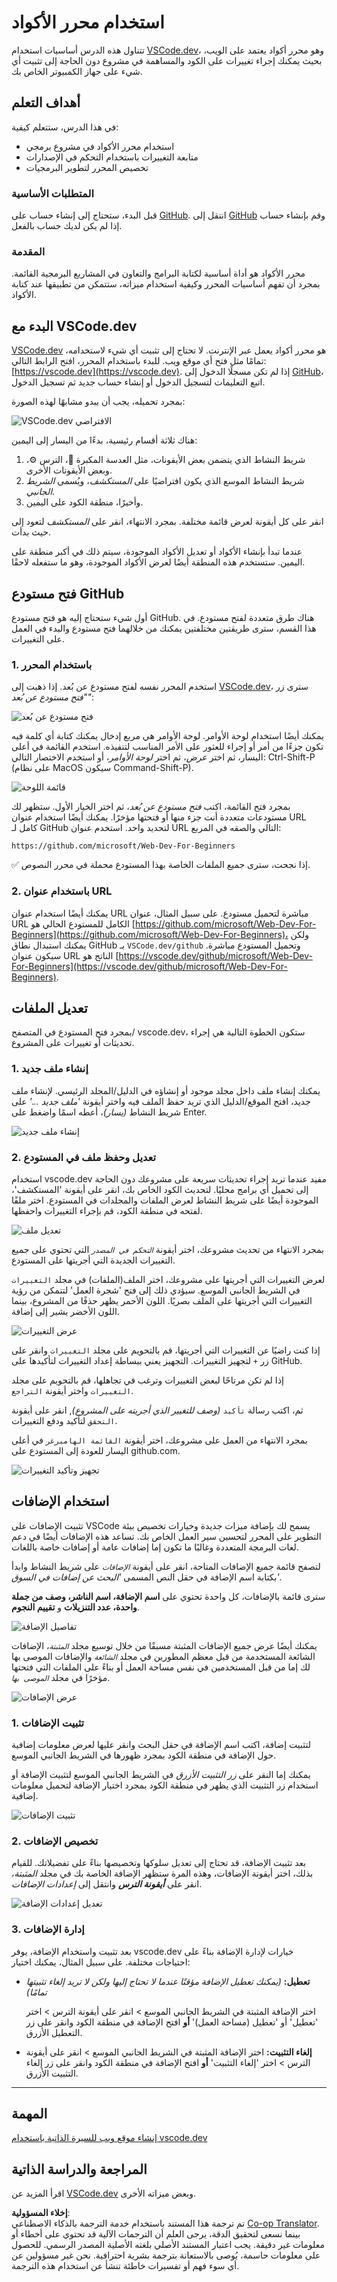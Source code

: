 <!--
CO_OP_TRANSLATOR_METADATA:
{
  "original_hash": "7aa6e4f270d38d9cb17f2b5bd86b863d",
  "translation_date": "2025-08-25T23:15:32+00:00",
  "source_file": "8-code-editor/1-using-a-code-editor/README.md",
  "language_code": "ar"
}
-->
# استخدام محرر الأكواد

تتناول هذه الدرس أساسيات استخدام [VSCode.dev](https://vscode.dev)، وهو محرر أكواد يعتمد على الويب، بحيث يمكنك إجراء تغييرات على الكود والمساهمة في مشروع دون الحاجة إلى تثبيت أي شيء على جهاز الكمبيوتر الخاص بك.

## أهداف التعلم

في هذا الدرس، ستتعلم كيفية:

- استخدام محرر الأكواد في مشروع برمجي
- متابعة التغييرات باستخدام التحكم في الإصدارات
- تخصيص المحرر لتطوير البرمجيات

### المتطلبات الأساسية

قبل البدء، ستحتاج إلى إنشاء حساب على [GitHub](https://github.com). انتقل إلى [GitHub](https://github.com/) وقم بإنشاء حساب إذا لم يكن لديك حساب بالفعل.

### المقدمة

محرر الأكواد هو أداة أساسية لكتابة البرامج والتعاون في المشاريع البرمجية القائمة. بمجرد أن تفهم أساسيات المحرر وكيفية استخدام ميزاته، ستتمكن من تطبيقها عند كتابة الأكواد.

## البدء مع VSCode.dev

[VSCode.dev](https://vscode.dev) هو محرر أكواد يعمل عبر الإنترنت. لا تحتاج إلى تثبيت أي شيء لاستخدامه، تمامًا مثل فتح أي موقع ويب. للبدء باستخدام المحرر، افتح الرابط التالي: [https://vscode.dev](https://vscode.dev). إذا لم تكن مسجلًا الدخول إلى [GitHub](https://github.com/)، اتبع التعليمات لتسجيل الدخول أو إنشاء حساب جديد ثم تسجيل الدخول.

بمجرد تحميله، يجب أن يبدو مشابهًا لهذه الصورة:

![VSCode.dev الافتراضي](../../../../translated_images/default-vscode-dev.5d06881d65c1b3234ce50cd9ed3b0028e6031ad5f5b441bcbed96bfa6311f6d0.ar.png)

هناك ثلاثة أقسام رئيسية، بدءًا من اليسار إلى اليمين:

1. شريط النشاط الذي يتضمن بعض الأيقونات، مثل العدسة المكبرة 🔎، الترس ⚙️، وبعض الأيقونات الأخرى.
2. شريط النشاط الموسع الذي يكون افتراضيًا على _المستكشف_، ويُسمى _الشريط الجانبي_.
3. وأخيرًا، منطقة الكود على اليمين.

انقر على كل أيقونة لعرض قائمة مختلفة. بمجرد الانتهاء، انقر على _المستكشف_ لتعود إلى حيث بدأت.

عندما تبدأ بإنشاء الأكواد أو تعديل الأكواد الموجودة، سيتم ذلك في أكبر منطقة على اليمين. ستستخدم هذه المنطقة أيضًا لعرض الأكواد الموجودة، وهو ما ستفعله لاحقًا.

## فتح مستودع GitHub

أول شيء ستحتاج إليه هو فتح مستودع GitHub. هناك طرق متعددة لفتح مستودع. في هذا القسم، سترى طريقتين مختلفتين يمكنك من خلالهما فتح مستودع والبدء في العمل على التغييرات.

### 1. باستخدام المحرر

استخدم المحرر نفسه لفتح مستودع عن بُعد. إذا ذهبت إلى [VSCode.dev](https://vscode.dev)، سترى زر _"فتح مستودع عن بُعد"_:

![فتح مستودع عن بُعد](../../../../translated_images/open-remote-repository.bd9c2598b8949e7fc283cdfc8f4050c6205a7c7c6d3f78c4b135115d037d6fa2.ar.png)

يمكنك أيضًا استخدام لوحة الأوامر. لوحة الأوامر هي مربع إدخال يمكنك كتابة أي كلمة فيه تكون جزءًا من أمر أو إجراء للعثور على الأمر المناسب لتنفيذه. استخدم القائمة في أعلى اليسار، ثم اختر _عرض_، ثم اختر _لوحة الأوامر_، أو استخدم الاختصار التالي: Ctrl-Shift-P (على نظام MacOS سيكون Command-Shift-P).

![قائمة اللوحة](../../../../translated_images/palette-menu.4946174e07f426226afcdad707d19b8d5150e41591c751c45b5dee213affef91.ar.png)

بمجرد فتح القائمة، اكتب _فتح مستودع عن بُعد_، ثم اختر الخيار الأول. ستظهر لك مستودعات متعددة أنت جزء منها أو فتحتها مؤخرًا. يمكنك أيضًا استخدام عنوان URL كامل لـ GitHub لتحديد واحد. استخدم عنوان URL التالي والصقه في المربع:

```
https://github.com/microsoft/Web-Dev-For-Beginners
```

✅ إذا نجحت، سترى جميع الملفات الخاصة بهذا المستودع محملة في محرر النصوص.

### 2. باستخدام عنوان URL

يمكنك أيضًا استخدام عنوان URL مباشرة لتحميل مستودع. على سبيل المثال، عنوان URL الكامل للمستودع الحالي هو [https://github.com/microsoft/Web-Dev-For-Beginners](https://github.com/microsoft/Web-Dev-For-Beginners)، ولكن يمكنك استبدال نطاق GitHub بـ `VSCode.dev/github` وتحميل المستودع مباشرة. سيكون عنوان URL الناتج هو [https://vscode.dev/github/microsoft/Web-Dev-For-Beginners](https://vscode.dev/github/microsoft/Web-Dev-For-Beginners).

## تعديل الملفات

بمجرد فتح المستودع في المتصفح/ vscode.dev، ستكون الخطوة التالية هي إجراء تحديثات أو تغييرات على المشروع.

### 1. إنشاء ملف جديد

يمكنك إنشاء ملف داخل مجلد موجود أو إنشاؤه في الدليل/المجلد الرئيسي. لإنشاء ملف جديد، افتح الموقع/الدليل الذي تريد حفظ الملف فيه واختر أيقونة _'ملف جديد ...'_ على شريط النشاط _(يسار)_، أعطه اسمًا واضغط على Enter.

![إنشاء ملف جديد](../../../../translated_images/create-new-file.2814e609c2af9aeb6c6fd53156c503ac91c3d538f9cac63073b2dd4a7631f183.ar.png)

### 2. تعديل وحفظ ملف في المستودع

استخدام vscode.dev مفيد عندما تريد إجراء تحديثات سريعة على مشروعك دون الحاجة إلى تحميل أي برامج محليًا. لتحديث الكود الخاص بك، انقر على أيقونة 'المستكشف'، الموجودة أيضًا على شريط النشاط لعرض الملفات والمجلدات في المستودع. اختر ملفًا لفتحه في منطقة الكود، قم بإجراء التغييرات واحفظها.

![تعديل ملف](../../../../translated_images/edit-a-file.52c0ee665ef19f08119d62d63f395dfefddc0a4deb9268d73bfe791f52c5807a.ar.png)

بمجرد الانتهاء من تحديث مشروعك، اختر أيقونة _`التحكم في المصدر`_ التي تحتوي على جميع التغييرات الجديدة التي أجريتها على المستودع.

لعرض التغييرات التي أجريتها على مشروعك، اختر الملف(الملفات) في مجلد `التغييرات` في الشريط الجانبي الموسع. سيؤدي ذلك إلى فتح 'شجرة العمل' لتتمكن من رؤية التغييرات التي أجريتها على الملف بصريًا. اللون الأحمر يظهر حذفًا من المشروع، بينما اللون الأخضر يشير إلى إضافة.

![عرض التغييرات](../../../../translated_images/working-tree.c58eec08e6335c79cc708c0c220c0b7fea61514bd3c7fb7471905a864aceac7c.ar.png)

إذا كنت راضيًا عن التغييرات التي أجريتها، قم بالتحويم على مجلد `التغييرات` وانقر على زر `+` لتجهيز التغييرات. التجهيز يعني ببساطة إعداد التغييرات لتأكيدها على GitHub.

إذا لم تكن مرتاحًا لبعض التغييرات وترغب في تجاهلها، قم بالتحويم على مجلد `التغييرات` واختر أيقونة `التراجع`.

ثم، اكتب رسالة `تأكيد` _(وصف للتغيير الذي أجريته على المشروع)_, انقر على أيقونة `التحقق` لتأكيد ودفع التغييرات.

بمجرد الانتهاء من العمل على مشروعك، اختر أيقونة `القائمة الهامبرغر` في أعلى اليسار للعودة إلى المستودع على github.com.

![تجهيز وتأكيد التغييرات](../../../../8-code-editor/images/edit-vscode.dev.gif)

## استخدام الإضافات

تثبيت الإضافات على VSCode يسمح لك بإضافة ميزات جديدة وخيارات تخصيص بيئة التطوير على المحرر لتحسين سير العمل الخاص بك. تساعد هذه الإضافات أيضًا في دعم لغات البرمجة المتعددة وغالبًا ما تكون إما إضافات عامة أو إضافات خاصة باللغات.

لتصفح قائمة جميع الإضافات المتاحة، انقر على أيقونة _`الإضافات`_ على شريط النشاط وابدأ بكتابة اسم الإضافة في حقل النص المسمى _'البحث عن إضافات في السوق'_.

سترى قائمة بالإضافات، كل واحدة تحتوي على **اسم الإضافة، اسم الناشر، وصف من جملة واحدة، عدد التنزيلات** و **تقييم النجوم**.

![تفاصيل الإضافة](../../../../translated_images/extension-details.9f8f1fd4e9eb2de5069ae413119eb8ee43172776383ebe2f7cf640e11df2e106.ar.png)

يمكنك أيضًا عرض جميع الإضافات المثبتة مسبقًا من خلال توسيع مجلد _`المثبتة`_، الإضافات الشائعة المستخدمة من قبل معظم المطورين في مجلد _`الشائعة`_ والإضافات الموصى بها لك إما من قبل المستخدمين في نفس مساحة العمل أو بناءً على الملفات التي فتحتها مؤخرًا في مجلد _`الموصى بها`_.

![عرض الإضافات](../../../../translated_images/extensions.eca0e0c7f59a10b5c88be7fe24b3e32cca6b6058b35a49026c3a9d80b1813b7c.ar.png)

### 1. تثبيت الإضافات

لتثبيت إضافة، اكتب اسم الإضافة في حقل البحث وانقر عليها لعرض معلومات إضافية حول الإضافة في منطقة الكود بمجرد ظهورها في الشريط الجانبي الموسع.

يمكنك إما النقر على _زر التثبيت الأزرق_ في الشريط الجانبي الموسع لتثبيت الإضافة أو استخدام زر التثبيت الذي يظهر في منطقة الكود بمجرد اختيار الإضافة لتحميل معلومات إضافية.

![تثبيت الإضافات](../../../../8-code-editor/images/install-extension.gif)

### 2. تخصيص الإضافات

بعد تثبيت الإضافة، قد تحتاج إلى تعديل سلوكها وتخصيصها بناءً على تفضيلاتك. للقيام بذلك، اختر أيقونة الإضافات، وهذه المرة ستظهر الإضافة الخاصة بك في مجلد _المثبتة_، انقر على _**أيقونة الترس**_ وانتقل إلى _إعدادات الإضافات_.

![تعديل إعدادات الإضافة](../../../../translated_images/extension-settings.21c752ae4f4cdb78a867f140ccd0680e04619d0c44bb4afb26373e54b829d934.ar.png)

### 3. إدارة الإضافات

بعد تثبيت واستخدام الإضافة، يوفر vscode.dev خيارات لإدارة الإضافة بناءً على احتياجات مختلفة. على سبيل المثال، يمكنك اختيار:

- **تعطيل:** _(يمكنك تعطيل الإضافة مؤقتًا عندما لا تحتاج إليها ولكن لا تريد إلغاء تثبيتها تمامًا)_

    اختر الإضافة المثبتة في الشريط الجانبي الموسع > انقر على أيقونة الترس > اختر 'تعطيل' أو 'تعطيل (مساحة العمل)' **أو** افتح الإضافة في منطقة الكود وانقر على زر التعطيل الأزرق.

- **إلغاء التثبيت:** اختر الإضافة المثبتة في الشريط الجانبي الموسع > انقر على أيقونة الترس > اختر 'إلغاء التثبيت' **أو** افتح الإضافة في منطقة الكود وانقر على زر إلغاء التثبيت الأزرق.

---

## المهمة

[إنشاء موقع ويب للسيرة الذاتية باستخدام vscode.dev](https://github.com/microsoft/Web-Dev-For-Beginners/blob/main/8-code-editor/1-using-a-code-editor/assignment.md)

## المراجعة والدراسة الذاتية

اقرأ المزيد عن [VSCode.dev](https://code.visualstudio.com/docs/editor/vscode-web?WT.mc_id=academic-0000-alfredodeza) وبعض ميزاته الأخرى.

**إخلاء المسؤولية**:  
تم ترجمة هذا المستند باستخدام خدمة الترجمة بالذكاء الاصطناعي [Co-op Translator](https://github.com/Azure/co-op-translator). بينما نسعى لتحقيق الدقة، يرجى العلم أن الترجمات الآلية قد تحتوي على أخطاء أو معلومات غير دقيقة. يجب اعتبار المستند الأصلي بلغته الأصلية المصدر الرسمي. للحصول على معلومات حاسمة، يُوصى بالاستعانة بترجمة بشرية احترافية. نحن غير مسؤولين عن أي سوء فهم أو تفسيرات خاطئة تنشأ عن استخدام هذه الترجمة.